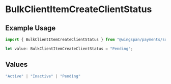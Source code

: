 # BulkClientItemCreateClientStatus

## Example Usage

```typescript
import { BulkClientItemCreateClientStatus } from "@wingspan/payments/sdk/models/shared";

let value: BulkClientItemCreateClientStatus = "Pending";
```

## Values

```typescript
"Active" | "Inactive" | "Pending"
```